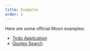 ```yaml
---
title: Examples
order: 5
---
```


Here are some official Moon examples:

* [Todo Application](/moon/play)
* <a href="/moon/play#const%20items%20%3D%20%5B%22Don't%20worry%20about%20what%20anybody%20else%20is%20going%20to%20do.%20The%20best%20way%20to%20predict%20the%20future%20is%20to%20invent%20it.%22%2C%22Premature%20optimization%20is%20the%20root%20of%20all%20evil%20(or%20at%20least%20most%20of%20it)%20in%20programming.%22%2C%22Lisp%20has%20jokingly%20been%20called%20%5C%22the%20most%20intelligent%20way%20to%20misuse%20a%20computer%5C%22.%20I%20think%20that%20description%20is%20a%20great%20compliment%20because%20it%20transmits%20the%20full%20flavor%20of%20liberation%3A%20it%20has%20assisted%20a%20number%20of%20our%20most%20gifted%20fellow%20humans%20in%20thinking%20previously%20impossible%20thoughts.%22%2C%22Keep%20away%20from%20people%20who%20try%20to%20belittle%20your%20ambitions.%20Small%20people%20always%20do%20that%2C%20but%20the%20really%20great%20make%20you%20feel%20that%20you%2C%20too%2C%20can%20become%20great.%22%2C%22What%20Paul%20does%2C%20and%20does%20very%20well%2C%20is%20to%20take%20ideas%20and%20concepts%20that%20are%20beautiful%20in%20the%20abstract%2C%20and%20brings%20them%20down%20to%20a%20real%20world%20level.%20That's%20a%20rare%20talent%20to%20find%20in%20writing%20these%20days.%22%2C%22Since%20programmers%20create%20programs%20out%20of%20nothing%2C%20imagination%20is%20our%20only%20limitation.%20Thus%2C%20in%20the%20world%20of%20programming%2C%20the%20hero%20is%20the%20one%20who%20has%20great%20vision.%20Paul%20Graham%20is%20one%20of%20our%20contemporary%20heroes.%20He%20has%20the%20ability%20to%20embrace%20the%20vision%2C%20and%20to%20express%20it%20plainly.%20His%20works%20are%20my%20favorites%2C%20especially%20the%20ones%20describing%20language%20design.%20He%20explains%20secrets%20of%20programming%2C%20languages%2C%20and%20human%20nature%20that%20can%20only%20be%20learned%20from%20the%20hacker%20experience.%20This%20book%20shows%20you%20his%20great%20vision%2C%20and%20tells%20you%20the%20truth%20about%20the%20nature%20of%20hacking.%22%2C%22To%20follow%20the%20path%3A%20look%20to%20the%20master%2C%20follow%20the%20master%2C%20walk%20with%20the%20master%2C%20see%20through%20the%20master%2C%20become%20the%20master.%22%2C%22No%20problem%20should%20ever%20have%20to%20be%20solved%20twice.%22%2C%22Attitude%20is%20no%20substitute%20for%20competence.%22%2C%22It%20is%20said%20that%20the%20real%20winner%20is%20the%20one%20who%20lives%20in%20today%20but%20able%20to%20see%20tomorrow.%22%2C%22Fools%20ignore%20complexity.%20Pragmatists%20suffer%20it.%20Some%20can%20avoid%20it.%20Geniuses%20remove%20it.%22%2C%22A%20year%20spent%20in%20artificial%20intelligence%20is%20enough%20to%20make%20one%20believe%20in%20God.%22%2C%22Dealing%20with%20failure%20is%20easy%3A%20Work%20hard%20to%20improve.%20Success%20is%20also%20easy%20to%20handle%3A%20You've%20solved%20the%20wrong%20problem.%20Work%20hard%20to%20improve.%22%2C%22Within%20a%20computer%20natural%20language%20is%20unnatural.%22%2C%22You%20think%20you%20know%20when%20you%20learn%2C%20are%20more%20sure%20when%20you%20can%20write%2C%20even%20more%20when%20you%20can%20teach%2C%20but%20certain%20when%20you%20can%20program.%22%2C%22Adapting%20old%20programs%20to%20fit%20new%20machines%20usually%20means%20adapting%20new%20machines%20to%20behave%20like%20old%20ones.%22%2C%22A%20little%20learning%20is%20a%20dangerous%20thing.%22%2C%22Computer%20science%20education%20cannot%20make%20anybody%20an%20expert%20programmer%20any%20more%20than%20studying%20brushes%20and%20pigment%20can%20make%20somebody%20an%20expert%20painter.%22%2C%22Einstein%20argued%20that%20there%20must%20be%20simplified%20explanations%20of%20nature%2C%20because%20God%20is%20not%20capricious%20or%20arbitrary.%22%2C%22Students%20should%20be%20evaluated%20on%20how%20well%20they%20can%20achieve%20the%20goals%20they%20strived%20to%20achieve%20within%20a%20realistic%20context.%20Students%20need%20to%20learn%20to%20do%20things%2C%20not%20know%20things.%22%2C%22We%20remember%20what%20we%20learn%20when%20we%20care%20about%20performing%20better%20and%20when%20we%20believe%20that%20what%20we%20have%20been%20asked%20to%20do%20is%20representative%20of%20reality.%22%2C%22There%20really%20is%20no%20learning%20without%20doing.%22%2C%22We%20really%20have%20to%20get%20over%20the%20idea%20that%20some%20stuff%20is%20just%20worth%20knowing%20even%20if%20you%20never%20do%20anything%20with%20it.%20Human%20memories%20happily%20erase%20stuff%20that%20has%20no%20purpose%2C%20so%20why%20try%20to%20fill%20up%20children's%20heads%20with%20such%20stuff%3F%22%2C%22The%20only%20problems%20we%20can%20really%20solve%20in%20a%20satisfactory%20manner%20are%20those%20that%20finally%20admit%20a%20nicely%20factored%20solution.%22%2C%22The%20best%20way%20to%20learn%20to%20live%20with%20our%20limitations%20is%20to%20know%20them.%22%2C%22This%20challenge%2C%20viz.%20the%20confrontation%20with%20the%20programming%20task%2C%20is%20so%20unique%20that%20this%20novel%20experience%20can%20teach%20us%20a%20lot%20about%20ourselves.%20It%20should%20deepen%20our%20understanding%20of%20the%20processes%20of%20design%20and%20creation%2C%20it%20should%20give%20us%20better%20control%20over%20the%20task%20of%20organizing%20our%20thoughts.%20If%20it%20did%20not%20do%20so%2C%20to%20my%20taste%20we%20should%20no%20deserve%20the%20computer%20at%20all!%20%20It%20has%20allready%20taught%20us%20a%20few%20lessons%2C%20and%20the%20one%20I%20have%20chosen%20to%20stress%20in%20this%20talk%20is%20the%20following.%20We%20shall%20do%20a%20much%20better%20programming%20job%2C%20provided%20that%20we%20approach%20the%20task%20with%20a%20full%20appreciation%20of%20its%20tremenduous%20difficulty%2C%20provided%20that%20we%20stick%20to%20modest%20and%20elegant%20programming%20languages%2C%20provided%20that%20we%20respect%20the%20intrinsec%20limitations%20of%20the%20human%20mind%20and%20approach%20the%20task%20as%20Very%20Humble%20Programmers.%22%2C%22We%20now%20come%20to%20the%20decisive%20step%20of%20mathematical%20abstraction%3A%20we%20forget%20about%20what%20the%20symbols%20stand%20for.%20...%5BThe%20mathematician%5D%20need%20not%20be%20idle%3B%20there%20are%20many%20operations%20which%20he%20may%20carry%20out%20with%20these%20symbols%2C%20without%20ever%20having%20to%20look%20at%20the%20things%20they%20stand%20for.%22%2C%22An%20expert%20is%2C%20according%20to%20my%20working%20definition%20%5C%22someone%20who%20doesn't%20need%20to%20look%20up%20answers%20to%20easy%20questions%5C%22.%22%2C%22The%20programmer%20must%20seek%20both%20perfection%20of%20part%20and%20adequacy%20of%20collection.%22%2C%22Thus%2C%20programs%20must%20be%20written%20for%20people%20to%20read%2C%20and%20only%20incidentally%20for%20machines%20to%20execute.%22%2C%22We%20control%20complexity%20by%20building%20abstractions%20that%20hide%20details%20when%20appropriate.%20We%20control%20complexity%20by%20establishing%20conventional%20interfaces%20that%20enable%20us%20to%20construct%20systems%20by%20combining%20standard%2C%20well-understood%20pieces%20in%20a%20%5C%22mix%20and%20match%5C%22%20way.%20We%20control%20complexity%20by%20establishing%20new%20languages%20for%20describing%20a%20design%2C%20each%20of%20which%20emphasizes%20particular%20aspects%20of%20the%20design%20and%20deemphasizes%20others.%22%2C%22The%20acts%20of%20the%20mind%2C%20wherein%20it%20exerts%20its%20power%20over%20simple%20ideas%2C%20are%20chiefly%20these%20three%3A%201.%20Combining%20several%20simple%20ideas%20into%20one%20compound%20one%2C%20and%20thus%20all%20complex%20ideas%20are%20made.%202.%20The%20second%20is%20bringing%20two%20ideas%2C%20whether%20simple%20or%20complex%2C%20together%2C%20and%20setting%20them%20by%20one%20another%20so%20as%20to%20take%20a%20view%20of%20them%20at%20once%2C%20without%20uniting%20them%20into%20one%2C%20by%20which%20it%20gets%20all%20its%20ideas%20of%20relations.%203.%20The%20third%20is%20separating%20them%20from%20all%20other%20ideas%20that%20accompany%20them%20in%20their%20real%20existence%3A%20this%20is%20called%20abstraction%2C%20and%20thus%20all%20its%20general%20ideas%20are%20made.%22%2C%22Lisp%20programmers%20know%20the%20value%20of%20everything%20but%20the%20cost%20of%20nothing.%22%2C%22An%20interpreter%20raises%20the%20machine%20to%20the%20level%20of%20the%20user%20program%3B%20a%20compiler%20lowers%20the%20user%20program%20to%20the%20level%20of%20the%20machine%20language.%22%2C%22Everything%20should%20be%20made%20as%20simple%20as%20possible%2C%20but%20no%20simpler.%22%2C%22The%20great%20dividing%20line%20between%20success%20and%20failure%20can%20be%20expressed%20in%20five%20words%3A%20%5C%22I%20did%20not%20have%20time.%5C%22%22%2C%22When%20your%20enemy%20is%20making%20a%20very%20serious%20mistake%2C%20don't%20be%20impolite%20and%20disturb%20him.%22%2C%22A%20charlatan%20makes%20obscure%20what%20is%20clear%3B%20a%20thinker%20makes%20clear%20what%20is%20obscure.%22%2C%22There%20are%20two%20ways%20of%20constructing%20a%20software%20design%3B%20one%20way%20is%20to%20make%20it%20so%20simple%20that%20there%20are%20obviously%20no%20deficiencies%2C%20and%20the%20other%20way%20is%20to%20make%20it%20so%20complicated%20that%20there%20are%20no%20obvious%20deficiencies.%20The%20first%20method%20is%20far%20more%20difficult.%22%2C%22And%20if%20you%20go%20too%20far%20up%2C%20abstraction-wise%2C%20you%20run%20out%20of%20oxygen.%20Sometimes%20smart%20thinkers%20just%20don't%20know%20when%20to%20stop%2C%20and%20they%20create%20these%20absurd%2C%20all-encompassing%2C%20high-level%20pictures%20of%20the%20universe%20that%20are%20all%20good%20and%20fine%2C%20but%20don't%20actually%20mean%20anything%20at%20all.%22%2C%22The%20three%20chief%20virtues%20of%20a%20programmer%20are%3A%20Laziness%2C%20Impatience%20and%20Hubris.%22%2C%22All%20non-trivial%20abstractions%2C%20to%20some%20degree%2C%20are%20leaky.%22%2C%22XML%20wasn't%20designed%20to%20be%20edited%20by%20humans%20on%20a%20regular%20basis.%22%2C%22Premature%20abstraction%20is%20an%20equally%20grevious%20sin%20as%20premature%20optimization.%22%2C%22You%20can%20have%20premature%20generalization%20as%20well%20as%20premature%20optimization.%22%2C%22He%20causes%20his%20sun%20to%20rise%20on%20the%20evil%20and%20the%20good%2C%20and%20sends%20rain%20on%20the%20righteous%20and%20the%20unrighteous.%22%2C%22A%20language%20that%20doesn't%20affect%20the%20way%20you%20think%20about%20programming%2C%20is%20not%20worth%20knowing.%22%2C%22Men%20never%20do%20evil%20so%20completely%20and%20cheerfully%20as%20when%20they%20do%20it%20from%20religious%20conviction.%22%2C%22Everybody%20makes%20their%20own%20fun.%20If%20you%20don't%20make%20it%20yourself%2C%20it%20ain't%20fun%3B%20it's%20entertainment.%22%2C%22If%20we%20wish%20to%20count%20lines%20of%20code%2C%20we%20should%20not%20regard%20them%20as%20*lines%20produced*%20but%20as%20*lines%20spent*.%22%2C%22Sometimes%20a%20man%20with%20too%20broad%20a%20perspective%20reveals%20himself%20as%20having%20no%20real%20perspective%20at%20all.%20A%20man%20who%20tries%20too%20hard%20to%20see%20every%20side%20may%20be%20a%20man%20who%20is%20trying%20to%20avoid%20choosing%20any%20side.%20A%20man%20who%20tries%20too%20hard%20to%20seek%20a%20deeper%20truth%20may%20be%20trying%20to%20hide%20from%20the%20truth%20he%20already%20knows.%20%20That%20is%20not%20a%20sign%20of%20intellectual%20sophistication%20and%20%5C%22great%20thinking%5C%22.%20It%20is%20a%20demonstration%20of%20moral%20degeneracy%20and%20cowardice.%22%2C%22Omit%20needless%20words.%22%2C%22I%20have%20never%20met%20a%20man%20so%20ignorant%20that%20I%20couldn't%20learn%20something%20from%20him.%22%2C%22Philosophy%3A%20the%20finding%20of%20bad%20reasons%20for%20what%20one%20believes%20by%20instinct.%22%2C%22Of%20all%20tyrannies%20a%20tyranny%20sincerely%20exercised%20for%20the%20good%20of%20its%20victims%20may%20be%20the%20most%20oppressive.%20It%20may%20be%20better%20to%20live%20under%20robber%20barons%20than%20under%20omnipotent%20moral%20busybodies%2C%20The%20robber%20baron's%20cruelty%20may%20sometimes%20sleep%2C%20his%20cupidity%20may%20at%20some%20point%20be%20satiated%3B%20but%20those%20who%20torment%20us%20for%20own%20good%20will%20torment%20us%20without%20end%2C%20for%20they%20do%20so%20with%20the%20approval%20of%20their%20own%20conscience.%22%2C%22Fools!%20Don't%20they%20know%20that%20tears%20are%20a%20woman's%20most%20effective%20weapon%3F%22%2C%22It's%20like%20a%20condom%3B%20I'd%20rather%20have%20it%20and%20not%20need%20it%20than%20need%20it%20and%20not%20have%20it.%22%2C%22C%2B%2B%20is%20history%20repeated%20as%20tragedy.%20Java%20is%20history%20repeated%20as%20farce.%22%2C%22Simplicity%20takes%20effort.%20Genius%2C%20even.%22%2C%22Show%2C%20don't%20tell.%22%2C%22In%20God%20I%20trust%3B%20I%20will%20not%20be%20afraid.%20What%20can%20mortal%20man%20do%20to%20me%3F%22%2C%22Linux%20is%20only%20free%20if%20your%20time%20has%20no%20value.%22%2C%22Code%20is%20poetry.%22%2C%22If%20you%20choose%20not%20to%20decide%2C%20you%20still%20have%20made%20a%20choice.%22%2C%22Civilization%20advances%20by%20extending%20the%20number%20of%20important%20operations%20which%20we%20can%20perform%20without%20thinking%20about%20them.%22%2C%22The%20function%20of%20wisdom%20is%20to%20discriminate%20between%20good%20and%20evil.%22%2C%22The%20reason%20to%20do%20animation%20is%20caricature.%20Good%20caricature%20picks%20out%20the%20essense%20of%20the%20statement%20and%20removes%20everything%20else.%20It's%20not%20simply%20about%20reproducing%20reality%3B%20It's%20about%20bumping%20it%20up.%22%2C%22Mistakes%20were%20made.%22%2C%22I%20would%20rather%20be%20an%20optimist%20and%20be%20wrong%20than%20a%20pessimist%20who%20proves%20to%20be%20right.%20The%20former%20sometimes%20wins%2C%20but%20never%20the%20latter.%22%2C%22What%20is%20truth%3F%22%2C%22Life%20moves%20pretty%20fast.%20If%20you%20don't%20stop%20and%20look%20around%20once%20in%20a%20while%2C%20you%20could%20miss%20it.%22%2C%22Lisp%20is%20worth%20learning%20for%20the%20profound%20enlightenment%20experience%20you%20will%20have%20when%20you%20finally%20get%20it%3B%20that%20experience%20will%20make%20you%20a%20better%20programmer%20for%20the%20rest%20of%20your%20days%2C%20even%20if%20you%20never%20actually%20use%20Lisp%20itself%20a%20lot.%22%2C%22Any%20sufficiently%20complicated%20C%20or%20Fortran%20program%20contains%20an%20ad%20hoc%2C%20informally%20specified%2C%20bug-ridden%2C%20slow%20implementation%20of%20half%20of%20Common%20Lisp.%22%2C%22I%20was%20talking%20recently%20to%20a%20friend%20who%20teaches%20at%20MIT.%20His%20field%20is%20hot%20now%20and%20every%20year%20he%20is%20inundated%20by%20applications%20from%20would-be%20graduate%20students.%20%5C%22A%20lot%20of%20them%20seem%20smart%2C%5C%22%20he%20said.%20%5C%22What%20I%20can't%20tell%20is%20whether%20they%20have%20any%20kind%20of%20taste.%5C%22%22%2C%22The%20direct%20pursuit%20of%20happiness%20is%20a%20recipe%20for%20an%20unhappy%20life.%22%2C%22It's%20no%20trick%20for%20talented%20people%20to%20be%20interesting%2C%20but%20it's%20a%20gift%20to%20be%20interested.%20We%20want%20an%20organization%20filled%20with%20interested%20people.%22%2C%22Why%20teach%20drawing%20to%20accountants%3F%20Because%20drawing%20class%20doesn't%20just%20teach%20people%20to%20draw.%20It%20teaches%20them%20to%20be%20more%20observant.%20There's%20no%20company%20on%20earth%20that%20wouldn't%20benefit%20from%20having%20people%20become%20more%20observant.%22%2C%22All%20problems%20in%20computer%20science%20can%20be%20solved%20by%20another%20level%20of%20indirection.%22%2C%22A%20designer%20knows%20he%20has%20arrived%20at%20perfection%20not%20when%20there%20is%20no%20longuer%20anything%20to%20add%2C%20but%20when%20there%20is%20no%20longuer%20anything%20to%20take%20away.%22%2C%22For%20the%20things%20we%20have%20to%20learn%20before%20we%20can%20do%20them%2C%20we%20learn%20by%20doing%20them.%22%2C%22There%20are%20many%20ways%20to%20avoid%20success%20in%20life%2C%20but%20the%20most%20sure-fire%20just%20might%20be%20procrastination.%22%2C%22PI%20seconds%20is%20a%20nanocentury.%22%2C%22A%20non%20negative%20binary%20integer%20value%20x%20is%20a%20power%20of%202%20iff%20(x%20%26%20(x-1))%20is%200%20using%202's%20complement%20arithmetic.%22%2C%22While%20I%E2%80%99ve%20always%20appreciated%20beautiful%20code%2C%20I%20share%20Jonathan%E2%80%99s%20concern%20about%20studying%20it%20too%20much.%20I%20think%20studying%20beauty%20in%20music%20and%20painting%20has%20led%20us%20to%20modern%20classical%20music%20and%20painting%20that%20the%20majority%20of%20us%20just%20don%E2%80%99t%20get.%20Beauty%20can%20be%20seen%20when%20it%20emerges%2C%20but%20isn%E2%80%99t%20something%20to%20strive%20for%20in%20isolation%20of%20a%20larger%20context.%20In%20the%20software%20world%2C%20the%20larger%20context%20would%20be%20the%20utility%20of%20the%20software%20to%20the%20end%20user.%22%2C%22Dont%20give%20users%20the%20opportunity%20to%20lock%20themselves.%22%2C%22Any%20fool%20can%20make%20the%20simple%20complex%2C%20only%20a%20smart%20person%20can%20make%20the%20complex%20simple.%22%2C%22To%20do%20something%20well%20you%20have%20to%20love%20it.%20So%20to%20the%20extent%20you%20can%20preserve%20hacking%20as%20something%20you%20love%2C%20you're%20likely%20to%20do%20it%20well.%20Try%20to%20keep%20the%20sense%20of%20wonder%20you%20had%20about%20programming%20at%20age%2014.%20If%20you're%20worried%20that%20your%20current%20job%20is%20rotting%20your%20brain%2C%20it%20probably%20is.%22%2C%22-%20If%20you%20give%20him%20a%20penny%20for%20his%20thoughts%2C%20you'd%20get%20change.%20-%20Not%20the%20sharpest%20knife%20in%20the%20drawer.%20-%20A%20prime%20candidate%20for%20natural%20deselection.%22%2C%22What%20I%20didn't%20understand%20was%20that%20the%20value%20of%20some%20new%20acquisition%20wasn't%20the%20difference%20between%20its%20retail%20price%20and%20what%20I%20paid%20for%20it.%20It%20was%20the%20value%20I%20derived%20from%20it.%20Stuff%20is%20an%20extremely%20illiquid%20asset.%20Unless%20you%20have%20some%20plan%20for%20selling%20that%20valuable%20thing%20you%20got%20so%20cheaply%2C%20what%20difference%20does%20it%20make%20what%20it's%20%5C%22worth%3F%5C%22%20The%20only%20way%20you're%20ever%20going%20to%20extract%20any%20value%20from%20it%20is%20to%20use%20it.%20And%20if%20you%20don't%20have%20any%20immediate%20use%20for%20it%2C%20you%20probably%20never%20will.%22%2C%22Only%20bad%20designers%20blame%20their%20failings%20on%20the%20users.%22%2C%22Humans%20aren't%20rational.%20They%20rationalize.%20And%20I%20don't%20just%20mean%20%5C%22some%20of%20them%5C%22%20or%20%5C%22other%20people%5C%22.%20I'm%20talking%20about%20everyone.%20We%20have%20a%20%5C%22logic%20engine%5C%22%20in%20our%20brains%2C%20but%20for%20the%20most%20part%2C%20it's%20not%20the%20one%20in%20the%20driver's%20seat.%22%2C%22What%20do%20Americans%20look%20for%20in%20a%20car%3F%20I've%20heard%20many%20answers%20when%20I've%20asked%20this%20question.%20The%20answers%20include%20excellent%20safety%20ratings%2C%20great%20gas%20mileage%2C%20handling%2C%20and%20cornering%20ability%2C%20among%20others.%20I%20don't%20believe%20any%20of%20these.%20That's%20because%20the%20first%20principle%20of%20the%20Culture%20Code%20is%20that%20the%20only%20effective%20way%20to%20understand%20what%20people%20truly%20mean%20is%20to%20ignore%20what%20they%20say.%20This%20is%20not%20to%20suggest%20that%20people%20intentionally%20lie%20or%20misrepresent%20themselves.%20What%20it%20means%20is%20that%2C%20when%20asked%20direct%20questions%20about%20their%20interests%20and%20preferences%2C%20people%20tend%20to%20give%20answers%20they%20believe%20the%20questioner%20wants%20to%20hear.%20Again%2C%20this%20is%20not%20because%20they%20intend%20to%20mislead.%20It%20is%20because%20people%20respond%20to%20these%20questions%20with%20their%20cortexes%2C%20the%20parts%20of%20their%20brains%20that%20control%20intelligence%20rather%20than%20emotion%20or%20instinct.%20They%20ponder%20a%20question%2C%20they%20process%20a%20question%2C%20and%20when%20they%20deliver%20an%20answer%2C%20it%20is%20the%20product%20of%20deliberation.%20They%20believe%20they%20are%20telling%20the%20truth.%20A%20lie%20detector%20would%20confirm%20this.%20In%20most%20cases%2C%20however%2C%20they%20aren't%20saying%20what%20they%20mean.%22%2C%22When%20all%20you%20have%20is%20a%20hammer%2C%20everything%20looks%20like%20a%20nail.%22%2C%22Good%20coders%20code%2C%20great%20reuse.%22%2C%22The%20lesson%20of%20the%20story%20might%20appear%20to%20be%20that%20self-interested%20and%20ambitious%20people%20in%20power%20are%20often%20the%20cause%20of%20wastefulness%20in%20developing%20countries.%20But%20self-interested%20and%20ambitious%20people%20are%20in%20positions%20of%20power%2C%20great%20and%20small%2C%20all%20over%20the%20world.%20In%20many%20places%2C%20they%20are%20restrained%20by%20the%20law%2C%20the%20press%2C%20and%20democratic%20opposition.%20Cameroon's%20tragedy%20is%20that%20there%20is%20nothing%20to%20hold%20self-interest%20in%20check.%22%2C%22To%20solve%20your%20problems%20you%20must%20learn%20new%20skills%2C%20adapt%20new%20thought%20patterns%2C%20and%20become%20a%20different%20person%20than%20you%20were%20before%20that%20problem.%20%20God%20has%20crafted%20you%20for%20success.%20In%20the%20middle%20of%20every%20adversity%20lie%20your%20best%20opportunities.%20Discover%20it%2C%20build%20upon%20it%20and%20move%20forward%20in%20your%20journey%20to%20live%20an%20extraordinary%20life.%20%20You%20owe%20it%20to%20yourself%20to%20live%20a%20great%20life.%20Don%E2%80%99t%20let%20negative%20thoughts%20pull%20you%20down.%20Be%20grateful%20and%20open%20to%20learn%20and%20grow.%22%2C%22If%20there%20is%20a%20will%2C%20there%20is%20a%20way.%22%2C%22Having%20large%20case%20statements%20in%20an%20object-oriented%20language%20is%20a%20sure%20sign%20your%20design%20is%20flawed.%22%2C%22Being%20a%20programmer%20is%20the%20same%20way.%20The%20only%20way%20to%20be%20a%20good%20programmer%20is%20to%20write%20code.%20When%20you%20realize%20you%20haven't%20been%20writing%20much%20code%20lately%2C%20and%20it%20seems%20like%20all%20you%20do%20is%20brag%20about%20code%20you%20wrote%20in%20the%20past%2C%20and%20people%20start%20looking%20at%20you%20funny%20while%20you're%20shooting%20your%20mouth%20off%2C%20realize%20it's%20because%20they%20know.%20They%20might%20not%20even%20know%20they%20know%2C%20but%20they%20know.%20So%2C%20yes%2C%20doing%20what%20you%20love%20brings%20success%2C%20and%20by%20all%20means%2C%20throw%20yourself%20a%20nice%20big%20party%2C%20buy%20yourself%20a%20nice%20car%2C%20soak%20up%20the%20adulation%20of%20an%20adoring%20crowd.%20Then%20shut%20the%20fuck%20up%20and%20get%20back%20to%20work.%22%2C%22Another%20feature%20about%20this%20guy%20is%20his%20low%20threshold%20of%20boredom.%20He'll%20pick%20up%20on%20a%20task%20and%20work%20frantically%20at%20it%2C%20accomplishing%20wonders%20in%20a%20short%20time%20and%20then%20get%20bored%20and%20drop%20it%20before%20its%20properly%20finished.%20He'll%20do%20nothing%20but%20strum%20his%20guitar%20and%20lie%20around%20in%20bed%20for%20several%20days%20after.%20%20Thats%20also%20part%20of%20the%20pattern%20too%3B%20periods%20of%20frenetic%20activity%20followed%20by%20periods%20of%20melancholia%2C%20withdrawal%20and%20inactivity.%20This%20is%20a%20bipolar%20personality.%22%2C%22My%20dream%20is%20that%20people%20adopt%20it%20on%20its%20own%20merits.%20We're%20not%20trying%20to%20bend%20Ruby%20on%20Rails%20to%20fit%20the%20enterprise%2C%20we're%20encouraging%20enterprises%20to%20bend%20to%20Ruby%20on%20Rails.%20Come%20if%20you%20like%20it%2C%20stay%20away%20if%20you%20don't.%20We're%20not%20going%20head%20over%20heels%20to%20accommodate%20the%20enterprise%20or%20to%20lure%20them%20away%20from%20Java.%20That's%20how%20you%20end%20up%20with%20Java%2C%20if%20you%20start%20bending%20to%20special%20interest%20groups.%22%2C%22New%20eyes%20have%20X-ray%20vision.%20%20%5Bsomeone%20that%20hasn't%20written%20it%20is%20more%20likely%20to%20spot%20the%20bug.%20%5C%22someone%5C%22%20can%20be%20you%20after%20a%20break%5D%22%2C%22So%20-%20what%20are%20the%20most%20important%20problems%20in%20software%20engineering%3F%20I%E2%80%99d%20answer%20%E2%80%9Cdealing%20with%20complexity%E2%80%9D.%22%2C%22So%20the%20mere%20constraint%20of%20staying%20in%20regular%20contact%20with%20us%20will%20push%20you%20to%20make%20things%20happen%2C%20because%20otherwise%20you'll%20be%20embarrassed%20to%20tell%20us%20that%20you%20haven't%20done%20anything%20new%20since%20the%20last%20time%20we%20talked.%22%2C%22The%20choice%20of%20the%20university%20is%20mostly%20important%20for%20the%20piece%20of%20paper%20you%20get%20at%20the%20end.%20The%20education%20you%20get%20depends%20on%20you.%22%2C%22Remember%20that%20you%20are%20humans%20in%20the%20first%20place%20and%20only%20after%20that%20programmers.%22%2C%22Humans%20differ%20from%20animals%20to%20the%20degree%20that%20they%20are%20not%20merely%20an%20end%20result%20of%20their%20conditioning%2C%20but%20are%20able%20to%20reflect%20on%20their%20experiences%20and%20strategies%2C%20and%20apply%20insight%20to%20make%20changes%20in%20the%20way%20they%20live%20to%20modify%20the%20outcome.%22%2C%22As%20builders%20and%20creators%20finding%20the%20perfect%20solution%20should%20not%20be%20our%20main%20goal.%20We%20should%20find%20the%20perfect%20problem.%22%2C%22Just%20like%20carpentry%2C%20measure%20twice%20cut%20once.%22%2C%22The%20good%20thing%20about%20reinventing%20the%20wheel%20is%20that%20you%20get%20a%20round%20one.%22%2C%22I%20feel%20it%20is%20everybodies%20obligation%20to%20reach%20for%20the%20best%20in%20themselves%20and%20use%20that%20for%20the%20interest%20of%20mankind.%22%2C%22Abstraction%20is%20a%20form%20of%20data%20compression%3A%20absolutely%20necessary%2C%20because%20human%20short-term%20memory%20is%20so%20small%2C%20but%20the%20critically%20important%20aspect%20of%20abstraction%20is%20the%20algorithm%20that%20gets%20you%20from%20the%20name%20back%20to%20the%20%5C%22uncompressed%5C%22%20details.%22%2C%22Have%20you%20ever%20noticed%20that%20when%20you%20sit%20down%20to%20write%20something%2C%20half%20the%20ideas%20that%20end%20up%20in%20it%20are%20ones%20you%20thought%20of%20while%20writing%20it%3F%20The%20same%20thing%20happens%20with%20software.%20Working%20to%20implement%20one%20idea%20gives%20you%20more%20ideas.%22%2C%22In%20general%2C%20we%20can%20think%20of%20data%20as%20defined%20by%20some%20collection%20of%20selectors%20and%20constructors%2C%20together%20with%20specified%20conditions%20that%20these%20procedures%20must%20fulfill%20in%20order%20to%20be%20a%20valid%20representation.%22%2C%22Resume%20writing%20is%20just%20like%20dating%2C%20or%20applying%20for%20a%20bank%20loan%2C%20in%20that%20nobody%20wants%20you%20if%20you're%20desperate.%22%2C%22Mastering%20isn%E2%80%99t%20a%20survival%20instinct%3B%20it%E2%80%99s%20an%20urge%20to%20excel.%20Mastering%20is%20one%20of%20the%20experiences%20that%20delineates%20us%20from%20animals.%20It%20is%20striving%20to%20be%20more%20tomorrow%20than%20we%20are%20today%3B%20to%20perfectly%20pitch%20the%20ball%20over%20home%20plate%3B%20to%20craft%20the%20perfect%20sentence%20in%20an%20article%3B%20to%20open%20the%20oven%20and%20feel%20the%20warm%2C%20richly-scented%20cloud%20telling%20you%20dinner%20is%20going%20to%20be%20absolutely%20extraordinary.%20We%20humans%20crave%20perfection%2C%20to%20be%20masters%20of%20our%20domain%2C%20to%20distinguish%20ourselves%20by%20sheer%20skill%20and%20prowess.%22%2C%22It(mastering)%E2%80%99s%20knowing%20what%20you%20are%20doing.%22%2C%22Well%20then.%20How%20could%20you%20possibly%20live%20without%20automated%20refactoring%20tools%3F%20How%20else%20could%20you%20coordinate%20the%20caterpillar-like%20motions%20of%20all%20Java%E2%80%99s%20identical%20tiny%20legs%2C%20its%20thousands%20of%20similar%20parts%3F%20I%E2%80%99ll%20tell%20you%20how%3A%20Ruby%20is%20a%20butterfly.%22%2C%22You%20will%20never%20become%20a%20Great%20Programmer%20until%20you%20acknowledge%20that%20you%20will%20always%20be%20a%20Terrible%20Programmer.%20You%20will%20remain%20a%20Great%20Programmer%20for%20only%20as%20long%20as%20you%20acknowledge%20that%20you%20are%20still%20a%20Terrible%20Programmer.%22%2C%22If%20I%20tell%20you%20I'm%20good%2C%20you%20would%20probably%20think%20I'm%20boasting.%20If%20I%20tell%20you%20I'm%20no%20good%2C%20you%20know%20I'm%20lying.%22%2C%22Let%20me%20try%20to%20get%20this%20straight%3A%20Lisp%20is%20a%20language%20for%20describing%20algorithms.%20This%20was%20JohnMcCarthy's%20original%20purpose%2C%20anyway%3A%20to%20build%20something%20more%20convenient%20than%20a%20Turing%20machine.%20Lisp%20is%20not%20about%20file%2C%20socket%20or%20GUI%20programming%20-%20Lisp%20is%20about%20expressive%20power.%20(For%20example%2C%20you%20can%20design%20multiple%20object%20systems%20for%20Lisp%2C%20in%20Lisp.%20Or%20implement%20the%20now-fashionable%20AOP.%20Or%20do%20arbitrary%20transformations%20on%20parsed%20source%20code.)%20If%20you%20don't%20value%20expressive%20power%2C%20Lisp%20ain't%20for%20you.%20I%2C%20personally%2C%20would%20prefer%20Lisp%20to%20not%20become%20mainstream%3A%20this%20would%20necessarily%20involve%20a%20dumbing%20down.%22%2C%22If%20something%20isn%E2%80%99t%20working%2C%20you%20need%20to%20look%20back%20and%20figure%20out%20what%20got%20you%20excited%20in%20the%20first%20place.%22%2C%22Pay%20attention%20to%20opportunity%20cost%20at%20all%20times.%20Doing%20one%20thing%20means%20not%20doing%20other%20things.%20This%20is%20a%20form%20of%20risk%20that%20is%20very%20easy%20to%20ignore%2C%20to%20your%20detriment.%22%2C%22Seize%20any%20opportunity%2C%20or%20anything%20that%20looks%20like%20opportunity.%20They%20are%20rare%2C%20much%20rarer%20than%20you%20think...%22%2C%22I%20think%20that%20a%20lot%20of%20programmers%20are%20ignoring%20an%20important%20point%20when%20people%20talk%20about%20reducing%20code%20repetition%20on%20large%20projects.%20Part%20of%20the%20idea%20is%20that%20large%20projects%20are%20intrinsically%20*wrong*.%20That%20you%20should%20be%20looking%20at%20making%20a%20number%20of%20smaller%20projects%20that%20are%20composable%2C%20even%20if%20you%20never%20end%20up%20reusing%20one%20of%20those%20smaller%20projects%20elsewhere.%22%2C%22We%20tend%20to%20seek%20easy%2C%20single-factor%20explanations%20of%20success.%20For%20most%20important%20things%2C%20though%2C%20success%20actually%20requires%20avoiding%20many%20separate%20causes%20of%20failure.%22%2C%22Things%20which%20matter%20most%20must%20never%20be%20at%20the%20mercy%20of%20things%20which%20matter%20least.%22%2C%22I%20think%20the%20root%20of%20your%20mistake%20is%20saying%20that%20macros%20don't%20scale%20to%20larger%20groups.%20The%20real%20truth%20is%20that%20macros%20don't%20scale%20to%20stupider%20groups.%22%2C%22Argue%20with%20idiots%2C%20and%20you%20become%20an%20idiot.%20If%20you%20compete%20with%20slaves%20you%20become%20a%20slave.%22%2C%22Always%20dive%20down%20into%20a%20problem%20and%20get%20your%20hands%20on%20the%20deepest%20issue%20behind%20the%20problem.%20All%20other%20considerations%20are%20to%20dismissed%20as%20%5C%22engineering%20details%5C%22%3B%20they%20can%20be%20sorted%20out%20after%20the%20basic%20problem%20has%20been%20solved.%22%2C%22Don't%20have%20good%20ideas%20if%20you%20aren't%20willing%20to%20be%20responsible%20for%20them.%22%2C%22It%20is%20impossible%20to%20sharpen%20a%20pencil%20with%20a%20blunt%20axe.%20It%20is%20equally%20vain%20to%20try%20to%20do%20it%20with%20ten%20blunt%20axes%20instead.%22%2C%22If%20we%20wish%20to%20count%20lines%20of%20code%2C%20we%20should%20not%20regard%20them%20as%20lines%20produced%20but%20as%20lines%20spent.%22%2C%22The%20most%20damaging%20phrase%20in%20the%20language%20is%2C%20It's%20always%20been%20done%20that%20way.%22%2C%22Getting%20back%20to%20failing%20early%2C%20I've%20learned%20it's%20important%20to%20completely%20fail.%20Get%20fired.%20Shoot%20the%20project%2C%20then%20burn%20its%20corpse.%20Melt%20the%20CVS%20repository%20and%20microwave%20the%20backup%20CDs.%20When%20things%20go%20wrong%2C%20I've%20often%20tried%20to%20play%20the%20hero%20from%20start%20to%20finish.%20Guess%20what%3F%20Some%20projects%20are%20doomed%20no%20matter%20what.%20Some%20need%20skills%20I%20don't%20possess.%20And%20some%20need%20a%20fresh%20face.%22%2C%22The%20only%20thing%20a%20man%20should%20ever%20be%20100%25%20convinced%20of%20is%20his%20own%20ignorance.%22%2C%22The%20best%20people%20and%20organizations%20have%20the%20attitude%20of%20wisdom%3A%20The%20courage%20to%20act%20on%20what%20they%20know%20right%20now%20and%20the%20humility%20to%20change%20course%20when%20they%20find%20better%20evidence.%20The%20quest%20for%20management%20magic%20and%20breakthrough%20ideas%20is%20overrated%3B%20being%20a%20master%20of%20the%20obvious%20is%20underrated.%20Jim%20Maloney%20is%20right%3A%20Work%20is%20an%20overrated%20activity%22%2C%22In%20theory%2C%20there%E2%80%99s%20no%20difference%20between%20theory%20and%20practice.%20But%20in%20practice%2C%20there%20is.%22%2C%22Act%20from%20reason%2C%20and%20failure%20makes%20you%20rethink%20and%20study%20harder.%20Act%20from%20faith%2C%20and%20failure%20makes%20you%20blame%20someone%20and%20push%20harder.%22%2C%22Measure%20everything%20you%20can%20about%20the%20product%2C%20and%20you'll%20start%20seeing%20patterns.%22%2C%22Quality%20of%20the%20people%20is%20better%20than%20the%20quality%20of%20the%20business%20idea.%20Crappy%20people%20can%20screw%20up%20the%20best%20idea%20in%20the%20world.%22%2C%22The%20only%20constant%20in%20the%20world%20of%20hi-tech%20is%20change.%22%2C%22Write%20it%20properly%20first.%20It's%20easier%20to%20make%20a%20correct%20program%20fast%2C%20than%20to%20make%20a%20fast%20program%20correct.%22%2C%22You%20can%E2%80%99t%20get%20to%20version%20500%20if%20you%20don%E2%80%99t%20start%20with%20a%20version%201.%22%2C%22The%20wonderful%20and%20frustrating%20thing%20about%20understanding%20yourself%20is%20that%20nobody%20can%20do%20it%20for%20you.%22%2C%22When%20you%20have%20eliminated%20the%20impossible%2C%20whatever%20remains%2C%20however%20improbable%2C%20must%20be%20the%20truth.%22%2C%22In%20order%20to%20understand%20what%20another%20person%20is%20saying%2C%20you%20must%20assume%20that%20it%20is%20true%20and%20try%20to%20find%20out%20what%20it%20could%20be%20true%20of.%22%2C%22A%C2%A0journey%C2%A0of%C2%A0a%C2%A0thousand%C2%A0miles%C2%A0must%C2%A0begin%C2%A0with%C2%A0a%C2%A0single%C2%A0step.%22%2C%22C%E2%80%99s%20great%20for%20what%20it%E2%80%99s%20great%20for.%22%2C%22There%20is%20one%20meaning%20%5Bfor%20static%20in%20C%5D%3A%20a%20global%20variable%20that%20is%20invisible%20outside%20the%20current%20scope%2C%20be%20it%20a%20function%20or%20a%20file.%22%2C%22Processors%20don't%20get%20better%20so%20that%20they%20can%20have%20more%20free%20time.%20Processors%20get%20better%20so%20_you_%20can%20have%20more%20free%20time.%22%2C%22Understanding%20why%20C%2B%2B%20is%20the%20way%20it%20is%20helps%20a%20programmer%20use%20it%20well.%20A%20deep%20understanding%20of%20a%20tool%20is%20essential%20for%20an%20expert%20craftsman.%22%2C%22No%20art%2C%20however%20minor%2C%20demands%20less%20than%20total%20dedication%20if%20you%20want%20to%20excel%20in%20it.%22%2C%22The%20minute%20you%20put%20the%20blame%20on%20someone%20else%20you%E2%80%99ve%20switch%20things%20from%20being%20a%20problem%20you%20can%20control%20to%20a%20problem%20outside%20of%20your%20control.%22%2C%22State%20is%20the%20root%20of%20all%20evil.%20In%20particular%20functions%20with%20side%20effects%20should%20be%20avoided.%22%2C%22It%20is%20better%20to%20be%20quiet%20and%20thought%20a%20fool%20than%20to%20open%20your%20mouth%20and%20remove%20all%20doubt.%22%2C%22A%20tail%20call%20allows%20a%20function%20to%20return%20the%20result%20of%20another%20function%20without%20leaving%20an%20entry%20on%20the%20stack.%20Tail%20recursion%20is%20a%20specific%20case%20of%20tail%20calling.%22%2C%22Simplicity%20means%20the%20achievement%20of%20maximum%20effect%20with%20minimum%20means.%22%2C%22Normality%20is%20the%20route%20to%20nowhere.%22%2C%22The%20problem%20is%20that%20Microsoft%20just%20has%20no%20taste.%20And%20I%20don't%20mean%20that%20in%20a%20small%20way%2C%20I%20mean%20that%20in%20a%20big%20way.%22%2C%22Do%20you%20want%20to%20sell%20sugared%20water%20all%20your%20life%20or%20do%20you%20want%20to%20change%20the%20world%3F%22%2C%221%20-%20Creativity%20and%20innovation%20always%20build%20on%20the%20past.%202%20-%20The%20past%20always%20tries%20to%20control%20the%20creativity%20that%20builds%20on%20it.%203%20-%20Free%20societies%20enable%20the%20future%20by%20limiting%20the%20past.%204%20-%20Ours%20is%20less%20and%20less%20a%20free%20society.%22%2C%22Good%20work%20is%20no%20done%20by%20%E2%80%98humble%E2%80%99%20men.%22%2C%22Simplicity%20and%20pragmatism%20beat%20complexity%20and%20theory%20any%20day.%22%2C%22The%20proof%20is%20by%20reductio%20ad%20absurdum%2C%20and%20reductio%20ad%20absurdum%2C%20which%20Euclid%20loved%20so%20much%2C%20is%20one%20of%20a%20mathematician%E2%80%99s%20finest%20weapons.%20It%20is%20a%20far%20finer%20gambit%20than%20any%20chess%20gambit%3A%20a%20chess%20player%20may%20offer%20the%20sacrifice%20of%20a%20pawn%20or%20even%20a%20piece%2C%20but%20a%20mathematician%20offers%20the%20game.%22%2C%22Remember%2C%20always%20be%20yourself%20...%20unless%20you%20suck!%22%2C%22All%20great%20things%20require%20great%20dedication.%22%2C%22I'm%20always%20happy%20to%20trade%20performance%20for%20readability%20as%20long%20as%20the%20former%20isn't%20already%20scarce.%22%2C%22You%20have%20to%20write%20for%20your%20audience.%20I%20would%20never%20write%20(1..5).map%20%26'*2'%20in%20Java%20when%20I%20could%20write%20ListFactoryFactory.getListFactoryFromResource(%20new%20ResourceName('com.javax.magnitudes.integers').%20setLowerBound(1).setUpperBound(5).setStep(1).applyFunctor(%20new%20Functor%20()%20%7B%20public%20void%20eval%20(x)%20%7B%20return%20x%20*%202%3B%20%7D%20%7D))%20I'm%20simplifying%2C%20of%20course%2C%20I've%20left%20out%20the%20security%20and%20logging%20wrappers.%22%2C%22The%20definition%20of%20insanity%20is%20doing%20the%20same%20thing%20over%20and%20over%20again%20and%20expecting%20different%20results.%22%2C%22A%C2%A0no%C2%A0uttered%C2%A0from%C2%A0the%C2%A0deepest%C2%A0conviction%C2%A0is%20better%20than%20a%20yes%20merely%20uttered%20to%20please%20or%20what%20is%20worse%2C%20to%20avoid%20trouble.%22%2C%22I%20think%20it%20is%20wise%2C%20and%20only%20honest%2C%20to%20warn%20you%20that%20my%20goal%20is%20immodest.%20It%20is%20not%20my%20purpose%20to%20%5C%22transfer%20knowledge%5C%22%20to%20you%20that%2C%20subsequently%2C%20you%20can%20forget%20again.%20My%20purpose%20is%20no%20less%20than%20to%20effectuate%20in%20each%20of%20you%20a%20noticeable%2C%20irreversable%20change.%20I%20want%20you%20to%20gain%2C%20for%20the%20rest%20of%20your%20lives%2C%20the%20insight%20that%20beautiful%20proofs%20are%20not%20%5C%22found%5C%22%20by%20trial%20anf%20error%20but%20are%20the%20result%20of%20a%20consciously%20applied%20design%20discipline.%20I%20want%20you%20to%20raise%20your%20quality%20standards.%20I%20mean%2C%20if%2010%20years%20from%20now%2C%20when%20you%20are%20doing%20something%20quick%20and%20dirty%2C%20you%20suddenly%20visualize%20that%20I%20am%20looking%20over%20your%20shoulders%20and%20say%20to%20yourself%20%5C%22Dijkstra%20would%20not%20have%20liked%20this%5C%22%2C%20well%2C%20that%20would%20be%20enough%20immortality%20for%20me.%22%2C%22The%20general%20principle%20for%20complexity%20design%20is%20this%3A%20Think%20locally%2C%20act%20locally.%22%2C%22Programming%20is%20the%20art%20of%20figuring%20out%20what%20you%20want%20so%20precisely%20that%20even%20a%20machine%20can%20do%20it.%22%2C%22Hence%20my%20urgent%20advice%20to%20all%20of%20you%20to%20reject%20the%20morals%20of%20the%20bestseller%20society%20and%20to%20find%2C%20to%20start%20with%2C%20your%20reward%20in%20your%20own%20fun.%20This%20is%20quite%20feasible%2C%20for%20the%20challenge%20of%20simplification%20is%20so%20fascinating%20that%2C%20if%20we%20do%20our%20job%20properly%2C%20we%20shall%20have%20the%20greatest%20fun%20in%20the%20world.%22%2C%22Remember%3A%20you%20are%20alone.%20Every%20time%20you%20can%20get%20help%20from%20someone%2C%20it%20is%20an%20opportunity%3A%20you%20should%20eagerly%20size%20it.%20But%20then%2C%20promptly%20return%20to%20normal%20mode%3A%20you%20are%20alone%20and%20you%20must%20be%20prepared%20to%20solve%20every%20problem%20yourself.%22%2C%22Making%20All%20Software%20Into%20Tools%20Reduces%20Risk.%22%2C%22Some%20may%20say%20Ruby%20is%20a%20bad%20rip-off%20of%20Lisp%20or%20Smalltalk%2C%20and%20I%20admit%20that.%20But%20it%20is%20nicer%20to%20ordinary%20people.%22%2C%22C%20and%20Lisp%20stand%20at%20opposite%20ends%20of%20the%20spectrum%3B%20they're%20each%20great%20at%20what%20the%20other%20one%20sucks%20at.%22%2C%22Two%20people%20should%20stay%20together%20if%20together%20they%20are%20better%20people%20than%20they%20would%20be%20individually.%22%2C%22To%20the%20optimist%2C%20the%20glass%20is%20half%20full.%20To%20the%20pessimist%2C%20the%20glass%20is%20half%20empty.%20To%20the%20engineer%2C%20the%20glass%20is%20twice%20as%20big%20as%20it%20needs%20to%20be.%22%2C%22It%20is%20practically%20impossible%20to%20teach%20good%20programming%20to%20students%20that%20have%20had%20a%20prior%20exposure%20to%20BASIC%3A%20as%20potential%20programmers%20they%20are%20mentally%20mutilated%20beyond%20hope%20of%20regeneration.%22%2C%22Whatever%20is%20worth%20doing%20at%20all%2C%20is%20worth%20doing%20well.%22%2C%22Rules%20of%20Optimization%3A%20Rule%201%3A%20Don%E2%80%99t%20do%20it.%20Rule%202%20(for%20experts%20only)%3A%20Don%E2%80%99t%20do%20it%20yet.%22%2C%22More%20computing%20sins%20are%20committed%20in%20the%20name%20of%20efficiency%20(without%20necessarily%20achieving%20it)%20than%20for%20any%20other%20single%20reason%20-%20including%20blind%20stupidity.%22%2C%22We%20should%20forget%20about%20small%20efficiencies%2C%20say%20about%2097%25%20of%20the%20time%3A%20premature%20optimization%20is%20the%20root%20of%20all%20evil.%22%2C%22The%20best%20is%20the%20enemy%20of%20the%20good.%22%2C%22The%20job%20of%20a%20leader%20today%20is%20not%20to%20create%20followers.%20It%E2%80%99s%20to%20create%20more%20leaders.%22%2C%22The%20president%20was%20visiting%20NASA%20headquarters%20and%20stopped%20to%20talk%20to%20a%20man%20who%20was%20holding%20a%20mop.%20%E2%80%9CAnd%20what%20do%20you%20do%3F%E2%80%9D%20he%20asked.%20The%20man%2C%20a%20janitor%2C%20replied%2C%20%E2%80%9CI%E2%80%99m%20helping%20to%20put%20a%20man%20on%20the%20moon%2C%20sir.%E2%80%9D%22%2C%22Only%20make%20new%20mistakes.%22%2C%22You%20can%20recognize%20truth%20by%20its%20beauty%20and%20simplicity.%20When%20you%20get%20it%20right%2C%20it%20is%20obvious%20that%20it%20is%20right.%22%2C%22Talkers%20are%20no%20good%20doers.%22%2C%22Photography%20is%20painting%20with%20light.%22%2C%22Good%20artists%20copy.%20Great%20artists%20steal.%22%2C%22A%20guideline%20in%20the%20process%20of%20stepwise%20refinement%20should%20be%20the%20principle%20to%20decompose%20decisions%20as%20much%20as%20possible%2C%20to%20untangle%20aspects%20which%20are%20only%20seemingly%20interdependent%2C%20and%20to%20defer%20those%20decisions%20which%20concern%20details%20of%20representation%20as%20long%20as%20possible.%22%2C%22Vigorous%20writing%20is%20concise.%20A%20sentence%20should%20contain%20no%20unnecessary%20words%2C%20a%20paragraph%20no%20unnecessary%20sentences%2C%20for%20the%20same%20reason%20that%20a%20drawing%20should%20have%20no%20unnecessary%20lines%20and%20a%20machine%20no%20unnecessary%20parts.%20This%20requires%20not%20that%20the%20writer%20make%20all%20sentences%20short%20or%20avoid%20all%20detail%20and%20treat%20subjects%20only%20in%20outline%2C%20but%20that%20every%20word%20tell.%22%2C%22The%20problem%20is%20that%20small%20examples%20fail%20to%20convince%2C%20and%20large%20examples%20are%20too%20big%20to%20follow.%22%2C%22We%20are%20the%20sum%20of%20our%20behaviours%3B%20excellence%20therefore%20is%20not%20an%20act%20but%20a%20habit.%22%2C%22The%20purpose%20of%20abstraction%20is%20not%20to%20be%20vague%2C%20but%20to%20create%20a%20new%20semantic%20level%20in%20which%20one%20can%20be%20absolutely%20precise.%22%2C%22Every%20man%20prefers%20belief%20to%20the%20exercise%20of%20judgment.%22%2C%22It%E2%80%99s%20hard%20to%20grasp%20abstractions%20if%20you%20don%E2%80%99t%20understand%20what%20they%E2%80%99re%20abstracting%20away%20from.%22%2C%22That%20is%20one%20of%20the%20most%20distinctive%20differences%20between%20school%20and%20the%20real%20world%3A%20there%20is%20no%20reward%20for%20putting%20in%20a%20good%20effort.%20In%20fact%2C%20the%20whole%20concept%20of%20a%20%5C%22good%20effort%5C%22%20is%20a%20fake%20idea%20adults%20invented%20to%20encourage%20kids.%20It%20is%20not%20found%20in%20nature.%22%2C%22I%20find%20that%20the%20harder%20I%20work%2C%20the%20more%20luck%20I%20seem%20to%20have.%22%2C%22Don't%20stay%20in%20bed%2C%20unless%20you%20can%20make%20money%20in%20bed.%22%2C%22If%20everything%20seems%20under%20control%2C%20you're%20not%20going%20fast%20enough.%22%2C%22Chance%20favors%20the%20prepared%20mind.%22%2C%22Controlling%20complexity%20is%20the%20essence%20of%20computer%20programming.%22%2C%22The%20function%20of%20good%20software%20is%20to%20make%20the%20complex%20appear%20to%20be%20simple.%22%2C%22Programmers%20are%20in%20a%20race%20with%20the%20Universe%20to%20create%20bigger%20and%20better%20idiot-proof%20programs%2C%20while%20the%20Universe%20is%20trying%20to%20create%20bigger%20and%20better%20idiots.%20%20So%20far%20the%20Universe%20is%20winning.%22%2C%22A%20hacker%20on%20a%20roll%20may%20be%20able%20to%20produce%E2%80%93in%20a%20period%20of%20a%20few%20months%E2%80%93something%20that%20a%20small%20development%20group%20(say%2C%207-8%20people)%20would%20have%20a%20hard%20time%20getting%20together%20over%20a%20year.%20%20IBM%20used%20to%20report%20that%20certain%20programmers%20might%20be%20as%20much%20as%20100%20times%20as%20productive%20as%20other%20workers%2C%20or%20more.%22%2C%22The%20best%20programmers%20are%20not%20marginally%20better%20than%20merely%20good%20ones.%20They%20are%20an%20order-of-magnitude%20better%2C%20measured%20by%20whatever%20standard%3A%20conceptual%20creativity%2C%20speed%2C%20ingenuity%20of%20design%2C%20or%20problem-solving%20ability.%22%2C%22A%20great%20lathe%20operator%20commands%20several%20times%20the%20wage%20of%20an%20average%20lathe%20operator%2C%20but%20a%20great%20writer%20of%20software%20code%20is%20worth%2010%2C000%20times%20the%20price%20of%20an%20average%20software%20writer.%22%2C%22Measuring%20programming%20progress%20by%20lines%20of%20code%20is%20like%20measuring%20aircraft%20building%20progress%20by%20weight.%22%2C%22First%20learn%20computer%20science%20and%20all%20the%20theory.%20%20Next%20develop%20a%20programming%20style.%20%20Then%20forget%20all%20that%20and%20just%20hack.%22%2C%22To%20iterate%20is%20human%2C%20to%20recurse%20divine.%22%2C%22The%20best%20thing%20about%20a%20boolean%20is%20even%20if%20you%20are%20wrong%2C%20you%20are%20only%20off%20by%20a%20bit.%22%2C%22Should%20array%20indices%20start%20at%200%20or%201%3F%20%20My%20compromise%20of%200.5%20was%20rejected%20without%2C%20I%20thought%2C%20proper%20consideration.%22%2C%22The%20use%20of%20COBOL%20cripples%20the%20mind%3B%20its%20teaching%20should%20therefore%20be%20regarded%20as%20a%20criminal%20offense.%22%2C%22It%20is%20practically%20impossible%20to%20teach%20good%20programming%20style%20to%20students%20that%20have%20had%20prior%20exposure%20to%20BASIC.%20%20As%20potential%20programmers%2C%20they%20are%20mentally%20mutilated%20beyond%20hope%20of%20regeneration.%22%2C%22One%20of%20the%20main%20causes%20of%20the%20fall%20of%20the%20Roman%20Empire%20was%20that%E2%80%93lacking%20zero%E2%80%93they%20had%20no%20way%20to%20indicate%20successful%20termination%20of%20their%20C%20programs.%22%2C%22Saying%20that%20Java%20is%20nice%20because%20it%20works%20on%20all%20OSes%20is%20like%20saying%20that%20anal%20sex%20is%20nice%20because%20it%20works%20on%20all%20genders.%22%2C%22If%20Java%20had%20true%20garbage%20collection%2C%20most%20programs%20would%20delete%20themselves%20upon%20execution.%22%2C%22Software%20is%20like%20sex%3A%20It%E2%80%99s%20better%20when%20it%E2%80%99s%20free.%22%2C%22Any%20code%20of%20your%20own%20that%20you%20haven%E2%80%99t%20looked%20at%20for%20six%20or%20more%20months%20might%20as%20well%20have%20been%20written%20by%20someone%20else.%22%2C%22Good%20programmers%20use%20their%20brains%2C%20but%20good%20guidelines%20save%20us%20having%20to%20think%20out%20every%20case.%22%2C%22Considering%20the%20current%20sad%20state%20of%20our%20computer%20programs%2C%20software%20development%20is%20clearly%20still%20a%20black%20art%2C%20and%20cannot%20yet%20be%20called%20an%20engineering%20discipline.%22%2C%22If%20debugging%20is%20the%20process%20of%20removing%20bugs%2C%20then%20programming%20must%20be%20the%20process%20of%20putting%20them%20in.%22%2C%22Always%20code%20as%20if%20the%20guy%20who%20ends%20up%20maintaining%20your%20code%20will%20be%20a%20violent%20psychopath%20who%20knows%20where%20you%20live.%22%2C%22Everything%20that%20can%20be%20invented%20has%20been%20invented.%22%2C%22I%20think%20there%E2%80%99s%20a%20world%20market%20for%20about%205%20computers.%22%2C%22It%20would%20appear%20that%20we%20have%20reached%20the%20limits%20of%20what%20it%20is%20possible%20to%20achieve%20with%20computer%20technology%2C%20although%20one%20should%20be%20careful%20with%20such%20statements%2C%20as%20they%20tend%20to%20sound%20pretty%20silly%20in%205%20years.%22%2C%22But%20what%20is%20it%20good%20for%3F%22%2C%22There%20is%20no%20reason%20for%20any%20individual%20to%20have%20a%20computer%20in%20his%20home.%22%2C%22640K%20ought%20to%20be%20enough%20for%20anybody.%22%2C%22Windows%20NT%20addresses%202%20Gigabytes%20of%20RAM%2C%20which%20is%20more%20than%20any%20application%20will%20ever%20need.%22%2C%22We%20will%20never%20become%20a%20truly%20paper-less%20society%20until%20the%20Palm%20Pilot%20folks%20come%20out%20with%20WipeMe%201.0.%22%2C%22If%20it%20keeps%20up%2C%20man%20will%20atrophy%20all%20his%20limbs%20but%20the%20push-button%20finger.%22%2C%22Functional%20programming%20is%20like%20describing%20your%20problem%20to%20a%20mathematician.%20%20Imperative%20programming%20is%20like%20giving%20instructions%20to%20an%20idiot.%22%2C%22Its%20a%20shame%20that%20the%20students%20of%20our%20generation%20grew%20up%20with%20windows%20and%20mice%20because%20that%20tainted%20our%20mindset%20not%20to%20think%20in%20terms%20of%20powerful%20tools.%20Some%20of%20us%20are%20just%20so%20tainted%20that%20we%20will%20never%20recover.%22%2C%22Lisp%20is%20a%20programmable%20programming%20language.%22%2C%22I%20guess%2C%20when%20you're%20drunk%2C%20every%20woman%20looks%20beautiful%20and%20every%20language%20looks%20(like)%20a%20Lisp%20%3A)%22%2C%22Many%20of%20life's%20failures%20are%20people%20who%20did%20not%20realize%20how%20close%20they%20were%20to%20success%20when%20they%20gave%20up.%22%2C%22You%20must%20always%20work%20not%20just%20within%20but%20below%20your%20means.%20If%20you%20can%20handle%20three%20elements%2C%20handle%20only%20two.%20If%20you%20can%20handle%20ten%2C%20then%20handle%20five.%20In%20that%20way%20the%20ones%20you%20do%20handle%2C%20you%20handle%20with%20more%20ease%2C%20more%20mastery%20and%20you%20create%20a%20feeling%20of%20strength%20in%20reserve.%22%2C%22When%20you%E2%80%99ve%20got%20the%20code%20all%20ripped%20apart%2C%20it%E2%80%99s%20like%20a%20car%20that%E2%80%99s%20all%20disassembled.%20You%E2%80%99ve%20got%20all%20the%20parts%20tying%20all%20over%20your%20garage%20and%20you%20have%20to%20replace%20the%20broken%20part%20or%20the%20car%20will%20never%20run.%20It%E2%80%99s%20not%20fun%20until%20the%20code%20gets%20back%20to%20the%20baseline%20again.%22%2C%22Well%2C%20if%20you%20talk%20about%20programming%20to%20a%20group%20of%20programmers%20who%20use%20the%20same%20language%2C%20they%20can%20become%20almost%20evangelistic%20about%20the%20language.%20They%20form%20a%20tight-knit%20community%2C%20hold%20to%20certain%20beliefs%2C%20and%20follow%20certain%20rules%20in%20their%20programming.%20It%E2%80%99s%20like%20a%20church%20with%20a%20programming%20language%20for%20a%20Bible.%22%2C%22It%E2%80%99s%20a%20problem%20if%20the%20design%20doesn%E2%80%99t%20let%20you%20add%20features%20at%20a%20later%20date.%20If%20you%20have%20to%20redo%20a%20program%2C%20the%20hours%20you%20spend%20can%20cause%20you%20to%20lose%20your%20competitive%20edge.%20A%20flexible%20program%20demonstrates%20the%20difference%20between%20a%20good%20designer%20and%20someone%20who%20is%20just%20getting%20a%20piece%20of%20code%20out.%22%2C%22%5BHow%20friendly%20will%20this%20machine%20be%3F%5D%20Well%2C%20I%20don%E2%80%99t%20think%20it%E2%80%99s%20a%20matter%20of%20friendliness%2C%20because%20ultimately%20if%20the%20program%20is%20going%20to%20accomplish%20anything%20of%20value%2C%20it%20will%20probably%20be%20relatively%20complex.%22%2C%22Some%20people%20suggest%20that%20machines%20would%20be%20friendlier%20if%20input%20could%20be%20in%20a%20natural%20language.%20But%20natural%20language%20is%20probably%20the%20worst%20kind%20of%20input%20because%20it%20can%20be%20quite%20ambiguous.%20The%20process%20of%20retrieving%20information%20from%20the%20computer%20would%20be%20so%20time-consuming%20that%20you%20would%20be%20better%20off%20spending%20that%20time%20getting%20the%20information%20directly%20from%20an%20expert.%22%2C%22The%20only%20way%20of%20discovering%20the%20limits%20of%20the%20possible%20is%20to%20venture%20a%20little%20way%20past%20them%20into%20the%20impossible.%22%2C%22Any%20sufficiently%20advanced%20technology%20is%20undistinguishable%20from%20magic.%22%2C%22That%20is%20the%20inevitable%20human%20response.%20We%E2%80%99re%20reluctant%20to%20believe%20that%20great%20discoveries%20are%20in%20the%20air.%20We%20want%20to%20believe%20that%20great%20discoveries%20are%20in%20our%20heads%E2%80%94and%20to%20each%20party%20in%20the%20multiple%20the%20presence%20of%20the%20other%20party%20is%20invariably%20cause%20for%20suspicion.%22%2C%22Good%20ideas%20are%20out%20there%20for%20anyone%20with%20the%20wit%20and%20the%20will%20to%20find%20them.%22%2C%22A%20person%20won't%20become%20proficient%20at%20something%20until%20he%20or%20she%20has%20done%20it%20many%20times.%20In%20other%20words.%2C%20if%20you%20want%20someone%20to%20be%20really%20good%20at%20building%20a%20software%20system%2C%20he%20or%20she%20will%20have%20to%20have%20built%2010%20or%20more%20systems%20of%20that%20type.%22%2C%22A%20person%20won't%20retain%20proficiency%20at%20a%20task%20unless%20he%20or%20she%20has%20at%20one%20time%20learned%20to%20perform%20that%20task%20very%20rapidly.%20Learning%20research%20demonstrates%20that%20the%20skills%20of%20people%20who%20become%20accurate%20but%20not%20fast%20deteriorate%20much%20sooner%20than%20the%20skills%20of%20people%20who%20become%20both%20accurate%20and%20fast.%22%2C%22Training%20research%20shows%20that%20if%20you%20get%20speed%20now%20you%20can%20get%20quality%20later.%20But%20if%20you%20don't%20get%20speed%20you%20will%20never%20get%20quality%20in%20the%20long%20run.%22%2C%22Beware%20of%20bugs%20in%20the%20above%20code%3B%20I%20have%20only%20proved%20it%20correct%2C%20not%20tried%20it.%22%2C%22Wear%20your%20best%20for%20your%20execution%20and%20stand%20dignified.%20Your%20last%20recourse%20against%20randomness%20is%20how%20you%20act%20%E2%80%94%20if%20you%20can%E2%80%99t%20control%20outcomes%2C%20you%20can%20control%20the%20elegance%20of%20your%20behaviour.%20You%20will%20always%20have%20the%20last%20word.%22%2C%22The%20human%20brain%20starts%20working%20the%20moment%20you%20are%20born%20and%20never%20stops%20until%20you%20stand%20up%20to%20speak%20in%20public.%22%2C%22The%20trouble%20with%20the%20world%20is%20that%20the%20stupid%20are%20always%20cocksure%20and%20the%20intelligent%20are%20always%20filled%20with%20doubt.%22%2C%22Simple%2C%20clear%20purpose%20and%20principles%20give%20rise%20to%20complex%2C%20intelligent%20behavior.%20Complex%20rules%20and%20regulations%20give%20rise%20to%20simple%2C%20stupid%20behavior.%22%2C%22C%2B%2B%20is%20like%20teenage%20sex%3A%20Everybody%20is%20talking%20about%20it%20all%20the%20time%2C%20only%20few%20are%20really%20doing%20it.%22%2C%22Functional%20programming%20is%20to%20algorithms%20as%20the%20ubiquitous%20little%20black%20dress%20is%20to%20women's%20fashion.%22%2C%22Java%20and%20C%2B%2B%20make%20you%20think%20that%20the%20new%20ideas%20are%20like%20the%20old%20ones.%20Java%20is%20the%20most%20distressing%20thing%20to%20hit%20computing%20since%20MS-DOS.%22%2C%22For%20complex%20systems%2C%20the%20compiler%20and%20development%20environment%20need%20to%20be%20in%20the%20same%20language%20that%20its%20supporting.%20It's%20the%20only%20way%20to%20grow%20code.%22%2C%22Simple%20things%20should%20be%20simple.%20Complex%20things%20should%20be%20possible.%22%2C%22I%20invented%20the%20term%20Object-Oriented%2C%20and%20I%20can%20tell%20you%20I%20did%20not%20have%20C%2B%2B%20in%20mind.%22%2C%22All%20creativity%20is%20an%20extended%20form%20of%20a%20joke.%22%2C%22If%20you%20don't%20fail%20at%20least%2090%20percent%20of%20the%20time%2C%20you're%20not%20aiming%20high%20enough.%22%2C%22Revolutions%20come%20from%20standing%20on%20the%20shoulders%20of%20giants%20and%20facing%20in%20a%20better%20direction.%22%2C%22If%20it%20looks%20like%20a%20duck%2C%20walks%20like%20a%20duck%2C%20and%20quacks%20like%20a%20duck%2C%20it's%20a%20duck.%22%2C%22In%20OO%2C%20it's%20the%20data%20that%20is%20the%20%5C%22important%5C%22%20thing%3A%20you%20define%20the%20class%20which%20contains%20member%20data%2C%20and%20only%20incidentally%20contains%20code%20for%20manipulating%20the%20object.%20In%20FP%2C%20it's%20the%20code%20that's%20important%3A%20you%20define%20a%20function%20which%20contains%20code%20for%20working%20with%20the%20data%2C%20and%20only%20incidentally%20define%20what%20the%20data%20is.%22%2C%22It%20was%20Edison%20who%20said%20%E2%80%981%25%20inspiration%2C%2099%25%20perspiration%E2%80%99.%20That%20may%20have%20been%20true%20a%20hundred%20years%20ago.%20These%20days%20it's%20%E2%80%980.01%25%20inspiration%2C%2099.99%25%20perspiration%E2%80%99%2C%20and%20the%20inspiration%20is%20the%20easy%20part.%22%2C%22The%20greatest%20challenge%20to%20any%20thinker%20is%20stating%20the%20problem%20in%20a%20way%20that%20will%20allow%20a%20solution.%22%2C%22No%20matter%20how%20much%20you%20plan%20you%E2%80%99re%20likely%20to%20get%20half%20wrong%20anyway.%20So%20don%E2%80%99t%20do%20the%20%E2%80%98paralysis%20through%20analysis%E2%80%99%20thing.%20That%20only%20slows%20progress%20and%20saps%20morale.%22%2C%22%5BInnovation%5D%20comes%20from%20saying%20no%20to%201%2C000%20things%20to%20make%20sure%20we%20don%E2%80%99t%20get%20on%20the%20wrong%20track%20or%20try%20to%20do%20too%20much.%20We%E2%80%99re%20always%20thinking%20about%20new%20markets%20we%20could%20enter%2C%20but%20it%E2%80%99s%20only%20by%20saying%20no%20that%20you%20can%20concentrate%20on%20the%20things%20that%20are%20really%20important.%22%2C%22The%20ability%20to%20simplify%20means%20to%20eliminate%20the%20unnecessary%20so%20that%20the%20necessary%20may%20speak.%22%2C%22However%20beautiful%20the%20strategy%2C%20you%20should%20occasionally%20look%20at%20the%20results.%22%2C%22Genius%20is%201%25%20inspiration%20and%2099%25%20perspiration.%22%2C%22I%E2%80%99d%20rather%20write%20programs%20to%20write%20programs%20than%20write%20programs.%22%2C%22Heureux%20l'%C3%A9tudiant%20qui%20comme%20la%20Rivi%C3%A8re%20peut%20suivre%20son%20cours%20sans%20quitter%20son%20lit...%22%2C%22Side%20projects%20are%20less%20masturbatory%20than%20reading%20RSS%2C%20often%20more%20useful%20than%20MobileMe%2C%20more%20educational%20than%20the%20comments%20on%20Reddit%2C%20and%20usually%20more%20fun%20than%20listening%20to%20keynotes.%22%2C%22%3Anunmap%20can%20also%20be%20used%20outside%20of%20a%20monastery.%22%2C%22I%20had%20to%20learn%20how%20to%20teach%20less%2C%20so%20that%20more%20could%20be%20learned.%22%2C%22Workers%20of%20the%20world%2C%20the%20chains%20that%20bind%20you%20are%20not%20held%20in%20place%20by%20a%20ruling%20class%2C%20a%20%5C%22superior%5C%22%20race%2C%20by%20society%2C%20the%20state%2C%20or%20a%20leader.%20They%20are%20held%20in%20place%20by%20none%20other%20than%20yourself.%20Those%20who%20seek%20to%20exploit%20are%20not%20themselves%20free%2C%20for%20they%20place%20no%20value%20in%20freedom.%20Who%20is%20it%20that%20really%20employs%20you%20and%20commands%20you%20to%20pick%20up%20your%20daily%20load%3F%20And%20who%20is%20it%20that%20you%20allow%20to%20pass%20judgment%20on%20the%20adequacy%20of%20your%20toil%3F%20Who%20have%20you%20empowered%20to%20dangle%20the%20carrot%20before%20you%20and%20threaten%20with%20disapproval%3F%20Who%2C%20when%20you%20wake%20each%20morning%2C%20sends%20you%20off%20to%20what%20you%20call%20your%20work%3F%20Is%20there%20an%20%5C%22I%20want%20to%5C%22%20behind%20all%20your%20%5C%22I%20have%20to%2C%5C%22%20or%20have%20you%20been%20so%20long%20forgotten%20to%20yourself%20that%20%5C%22I%20want%5C%22%20exists%20only%20as%20an%20idea%20in%20your%20head%3F%20If%20you%20have%20disconnected%20from%20your%20soul's%20desire%20and%20are%20drowning%20in%20an%20ocean%20of%20%5C%22have%20to%2C%5C%22%20then%20rise%20up%20and%20overthrow%20your%20master.%20Begin%20the%20journey%20toward%20emancipation.%20%20Work%20only%20in%20such%20a%20way%20that%20you%20are%20truly%20self-employed.%22%2C%22The%20Work%20Begins%20Anew%2C%20The%20Hope%20Rises%20Again%2C%20And%20The%20Dream%20Lives%20On.%22%2C%22The%20hardest%20part%20of%20design%20...%20is%20keeping%20features%20out.%22%2C%22Before%20software%20can%20be%20reusable%20it%20first%20has%20to%20be%20usable.%22%2C%22The%20opposite%20of%20love%20is%20not%20hate%2C%20it%20is%20indifference.%22%2C%22Perpetual%20optimism%20is%20a%20force%20multiplier.%22%2C%22Be%20the%20change%20you%20want%20to%20see%20in%20the%20world.%22%2C%22The%20art%20of%20getting%20someone%20else%20to%20do%20something%20you%20want%20done%20because%20he%20wants%20to%20do%20it%20%5BLeadership%5D.%22%2C%22No%20one%20is%20all%20evil.%20Everybody%20has%20a%20good%20side.%20If%20you%20keep%20waiting%2C%20it%20will%20comme%20up.%22%2C%22Experience%20is%20what%20you%20get%20when%20you%20don't%20get%20what%20you%20want.%22%2C%22Luck%20is%20where%20preparation%20meets%20opportunity.%22%2C%22The%20greatest%20of%20all%20weaknesses%20is%20the%20fear%20of%20appearing%20weak.%22%2C%22It's%20easier%20to%20ask%20forgiveness%20than%20it%20is%20to%20get%20permission.%22%2C%22An%20investment%20in%20knowledge%20always%20pays%20the%20best%20interest.%22%2C%22Natives%20who%20beat%20drums%20to%20drive%20off%20evil%20spirits%20are%20objects%20of%20scorn%20to%20smart%20Americans%20who%20blow%20horns%20to%20break%20up%20traffic%20jams.%22%2C%22A%20CS%20professor%20once%20explained%20recursion%20as%20follows%3A%20A%20child%20couldn't%20sleep%2C%20so%20her%20mother%20told%20her%20a%20story%20about%20a%20little%20frog%2C%20who%20couldn't%20sleep%2C%20so%20the%20frog's%20mother%20told%20her%20a%20story%20about%20a%20little%20bear%2C%20who%20couldn't%20sleep%2C%20so%20the%20bear's%20mother%20told%20her%20a%20story%20about%20a%20little%20weasel...%20who%20fell%20asleep.%20...and%20the%20little%20bear%20fell%20asleep%3B%20...and%20the%20little%20frog%20fell%20asleep%3B%20...and%20the%20child%20fell%20asleep.%22%2C%22Never%20do%20the%20impossible.%20People%20will%20expect%20you%20to%20do%20it%20forever%20after.%22%2C%22Hire%20people%20smarter%20than%20you.%20%20Work%20with%20people%20smarter%20than%20you.%20Listen%20to%20them.%20Let%20them%20lead%20you.%20Take%20the%20blame%20for%20all%20failures%2C%20give%20away%20the%20credit%20for%20all%20successes.%22%2C%22Give%20up%20control.%20You%20never%20really%20had%20it%20anyway.%22%2C%22Only%20two%20things%20are%20infinite%2C%20the%20universe%20and%20human%20stupidity.%20And%20I'm%20not%20so%20sure%20about%20the%20former.%22%2C%22The%20important%20thing%20is%20not%20to%20stop%20questioning.%22%2C%22Do%20not%20accept%20anything%20because%20it%20comes%20from%20the%20mouth%20of%20a%20respected%20person.%22%2C%22Work%20as%20intensely%20as%20you%20play%20and%20play%20as%20intensely%20as%20you%20work.%22%2C%22A%20witty%20saying%20proves%20nothing%22%2C%22Sound%20methodology%20can%20empower%20and%20liberate%20the%20creative%20mind%3B%20it%20cannot%20inflame%20or%20inspire%20the%20drudge.%22%2C%22Do%20not%20spoil%20what%20you%20have%20by%20desiring%20what%20you%20have%20not%3B%20but%20remember%20that%20what%20you%20now%20have%20was%20once%20among%20the%20things%20only%20hoped%20for.%22%2C%22Nobody%20can%20make%20you%20feel%20inferior%20without%20your%20consent.%22%2C%22If%20you%20tell%20the%20truth%2C%20you%20don't%20have%20to%20remember%20anything.%22%2C%22You%20know%20you're%20in%20love%20when%20you%20can't%20fall%20asleep%20because%20reality%20is%20finally%20better%20than%20your%20dreams.%22%2C%22The%20opposite%20of%20love%20is%20not%20hate%2C%20it's%20indifference.%22%2C%22Life%20is%20what%20happens%20to%20you%20while%20you're%20busy%20making%20other%20plans.%22%2C%22Whenever%20you%20find%20yourself%20on%20the%20side%20of%20the%20majority%2C%20it%20is%20time%20to%20pause%20and%20reflect.%22%2C%22To%20be%20yourself%20in%20a%20world%20that%20is%20constantly%20trying%20to%20make%20you%20something%20else%20is%20the%20greatest%20accomplishment.%22%2C%22It%20is%20not%20a%20lack%20of%20love%2C%20but%20a%20lack%20of%20friendship%20that%20makes%20unhappy%20marriages.%22%2C%22In%20terms%20of%20energy%2C%20it's%20better%20to%20make%20a%20wrong%20choice%20than%20none%20at%20all.%22%2C%22Courage%20is%20grace%20under%20pressure.%22%2C%22Actually%2C%20the%20essence%20of%20boredom%20is%20to%20be%20found%20in%20the%20obsessive%20search%20for%20novelty.%20Satisfaction%20lies%20in%20mindful%20repetition%2C%20the%20discovery%20of%20endless%20richness%20in%20subtle%20variations%20on%20familiar%20themes.%22%2C%22Before%20enlightenment%2C%20chop%20wood%20and%20carry%20water.%20After%20enlightenment%2C%20chop%20wood%20and%20carry%20water.%22%2C%22Acknowledging%20the%20negative%20doesn't%20mean%20sniveling%20%5Bwhining%2C%20complaining%5D%3B%20it%20means%20facing%20the%20truth%20and%20then%20moving%20on.%22%2C%22Whatever%20you%20can%20do%2C%20or%20dream%20you%20can%2C%20begin%20it.%20Boldness%20has%20genius%2C%20power%2C%20and%20magic%20in%20it.%22%2C%22What%20we%20choose%20to%20fight%20is%20so%20tiny!%20What%20fights%20us%20is%20so%20great!%20...%20When%20we%20win%20it's%20with%20small%20things%2C%20and%20the%20triumph%20itself%20makes%20us%20small.%20...%20Winning%20does%20not%20tempt%20that%20man.%20This%20is%20how%20he%20grows%3A%20by%20being%20defeated%2C%20decisively%2C%20by%20constantly%20greater%20beings.%22%2C%22We%20fail%20to%20realize%20that%20mastery%20is%20not%20about%20perfection.%20It's%20about%20a%20process%2C%20a%20journey.%20The%20master%20is%20the%20one%20who%20stays%20on%20the%20path%20day%20after%20day%2C%20year%20after%20year.%20The%20master%20is%20the%20one%20who%20is%20willing%20to%20try%2C%20and%20fail%2C%20and%20try%20again%2C%20for%20as%20long%20as%20he%20or%20she%20lives.%22%2C%22Are%20you%20willing%20to%20wear%20your%20white%20belt%3F%22%5D%3B%0Alet%20search%3B%0A%0Aconst%20handleInput%20%3D%20(%7B%20view%20%7D)%20%3D%3E%20(%7B%0A%20%20view%3A%20(%3CView%20results%3D%7Bsearch(view.target.value)%7D%2F%3E)%0A%7D)%3B%0A%0Aconst%20View%20%3D%20(%7B%20results%20%7D)%20%3D%3E%20(%0A%20%20%3Cdiv%3E%0A%20%20%09%3Ch1%3EQuote%20Search%3C%2Fh1%3E%0A%20%20%09%3Cinput%20placeholder%3D%22Search%20query%22%20%40input%3D%7BhandleInput%7D%2F%3E%0A%20%20%09%3Cfor%3D%7Bresult%7D%20of%3D%7Bresults%7D%20name%3D%22ul%22%3E%0A%20%20%09%09%3Cli%3E%0A%09%20%20%09%09%3Cp%3E%0A%09%20%20%09%09%09%7Bitems%5Bresult.index%5D%7D%26nbsp%3B%0A%09%09%09%09%3Ci%3E%3Csmall%3EScore%3A%20%7BMath.round(result.score%20*%20100)%7D%25%3C%2Fsmall%3E%3C%2Fi%3E%0A%09%09%09%3C%2Fp%3E%0A%09%09%3C%2Fli%3E%0A%20%20%09%3C%2Ffor%3E%0A%20%20%3C%2Fdiv%3E%0A)%3B%0A%0A%0A%2F%2F%20Import%20Wade%20and%20start%20Moon%0Aconst%20script%20%3D%20document.createElement(%22script%22)%3B%0Ascript.src%20%3D%20%22https%3A%2F%2Funpkg.com%2Fwade%22%3B%0Ascript.onload%20%3D%20()%20%3D%3E%20%7B%0A%20%20search%20%3D%20Wade(items)%3B%0A%20%20%0A%20%20Moon.use(%7B%0A%09view%3A%20Moon.view.driver(%22%23root%22)%0A%20%20%7D)%3B%0A%20%20%0A%20%20Moon.run(()%20%3D%3E%20(%7B%0A%09view%3A%20(%3CView%20results%3D%7B%5B%5D%7D%2F%3E)%0A%20%20%7D))%3B%0A%7D%3B%0Adocument.head.appendChild(script)%3B">Quotes Search</a>
